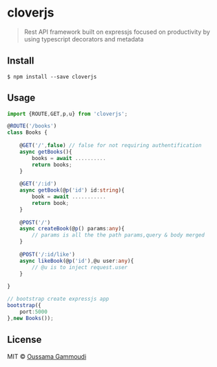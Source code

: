 # cloverjs
> Rest API framework built on expressjs focused on productivity by using typescript decorators and metadata

## Install

```
$ npm install --save cloverjs
```

## Usage

```ts
import {ROUTE,GET,p,u} from 'cloverjs';

@ROUTE('/books')
class Books {
    
    @GET('/',false) // false for not requiring authentification
    async getBooks(){
        books = await ..........
        return books;
    }
    
    @GET('/:id')
    async getBook(@p('id') id:string){
        book = await ...........
        return book;
    }
    
    @POST('/')
    async createBook(@p() params:any){
        // params is all the the path params,query & body merged   
    }
    
    @POST('/:id/like')
    async likeBook(@p('id'),@u user:any){
        // @u is to inject request.user   
    }
       
}

// bootstrap create expressjs app 
bootstrap({
    port:5000
},new Books());
```

## License

MIT © [Oussama Gammoudi](http://zorend.com)